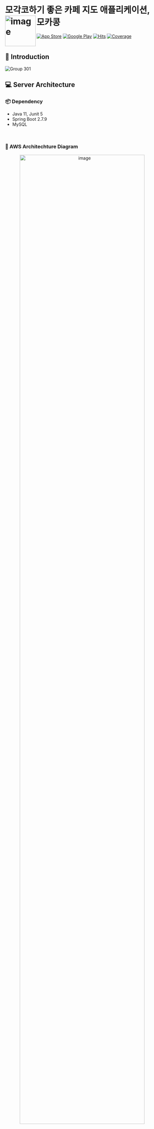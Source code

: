 # 모각코하기 좋은 카페 지도 애플리케이션, 모카콩 <img alt="image" width="100" src="https://github.com/mocacong/Mocacong-Backend/assets/69844138/2058a9f5-447e-4a9b-8664-048f6792c955" align="left"> 

[![App Store](https://img.shields.io/badge/App_Store-0D96F6?style=flat-square&logo=app-store&logoColor=white)](https://apps.apple.com/kr/app/mocacong/id6446925939)
[![Google Play](https://img.shields.io/badge/Google_Play-414141?style=flat-square&logo=google-play&logoColor=white)](https://play.google.com/store/apps/details?id=com.konkuk.mocacong&hl=en-KR)
[![Hits](https://hits.seeyoufarm.com/api/count/incr/badge.svg?url=https%3A%2F%2Fgithub.com%2Fmocacong%2FMocacong-Backend&count_bg=%2379C83D&title_bg=%23555555&icon=&icon_color=%23E7E7E7&title=hits&edge_flat=false)](https://hits.seeyoufarm.com)
[![Coverage](https://sonarcloud.io/api/project_badges/measure?project=mocacong_Mocacong-Backend&metric=coverage)](https://sonarcloud.io/summary/new_code?id=mocacong_Mocacong-Backend)
<br><br>

## 🔎 Introduction
![Group 301](https://github.com/mocacong/Mocacong-Backend/assets/69844138/008dad54-7ad5-4c5a-a614-927887457c32)
<br>

## 💻 Server Architecture
### 📦 Dependency
- Java 11, Junit 5
- Spring Boot 2.7.9
- MySQL

<br>

### 🤲 AWS Architechture Diagram
<p align="center">
  <img width="90%" alt="image" src="https://github.com/mocacong/Mocacong-Backend/assets/57135043/27e4efcd-1d2e-4aca-a7c2-d655dede951a">
</p>

<br>

### 🛠️ Tech Stack
#### Framework - <img src="https://img.shields.io/badge/Spring Boot-6DB33F?style=for-the-social&logo=Spring Boot&logoColor=white">  <img src="https://img.shields.io/badge/Gradle-02303A?style=for-the-social&logo=Gradle&logoColor=white">
#### Database - <img src ="https://img.shields.io/badge/H2 Database-blue"> <img src="https://img.shields.io/badge/Amazon RDS for MySQL-527FFF?style=for-the-sociak&logo=Amazon RDS&logoColor=white"> <img src="https://img.shields.io/badge/Amazon Elasticache for Redis-DC382D?style=for-the-sociak&logo=redis&logoColor=white">
#### ORM - <img src="https://img.shields.io/badge/Spring Data JPA-6DB33F?style=for-the-social&logo=Databricks&logoColor=white">
#### Deploy - <img src="https://img.shields.io/badge/Github Actions-2088FF?style=for-the-sociak&logo=githubactions&logoColor=white"> <img src="https://img.shields.io/badge/Docker-2496ED?style=for-the-sociak&logo=docker&logoColor=white">
#### Logging - <img src="https://img.shields.io/badge/Logback-25A162"> <img src="https://img.shields.io/badge/AWS Cloudwatch-FF4F8B?style=for-the-sociak&logo=amazoncloudwatch&logoColor=white"> <img src="https://img.shields.io/badge/AWS Lambda-FF9900?style=for-the-sociak&logo=awslambda&logoColor=white"> <img src="https://img.shields.io/badge/Slack API-4A154B?style=for-the-social&logo=slack&logoColor=white">
#### API Docs - <img src="https://img.shields.io/badge/SpringDoc Swagger 3-85EA2D?style=for-the-sociak&logo=swagger&logoColor=white">
#### Performance Test - <img src="https://img.shields.io/badge/nGrinder-orange">
#### Test - <img src="https://img.shields.io/badge/JUnit5-25A162?style=for-the-sociak&logo=junit5&logoColor=white"> <img src="https://img.shields.io/badge/RestAssured-25A162"> <img src="https://img.shields.io/badge/CodeCov-F01F7A?style=for-the-sociak&logo=codecov&logoColor=white">

<br>

## 🖇️ DataBase Schema
<p align="center">
  <img width="90%" alt="image" src="https://github.com/mocacong/Mocacong-Backend/assets/69844138/969731a8-8852-46ba-9bdd-bbf515215b6d">
</p>

<br>

## 🙋🏻‍♂️ Server Engineers
|                                                                                                                                                                                                                                                Taehyeon                                                                                                                                                                                                                                                 |                                                                                         Jisoo                                                                                          |                                                                                                                                                                                                                                                                  Jungwoo                                                                                                                                                                                                                                                                  |
|:-------------------------------------------------------------------------------------------------------------------------------------------------------------------------------------------------------------------------------------------------------------------------------------------------------------------------------------------------------------------------------------------------------------------------------------------------------------------------------------------------------:|:-----------------------------------------------------------------------------------------------------------------------------------------------------------------------------------------:|:----------------------------------------------------------------------------------------------------------------------------------------------------------------------------------------------------------------------------------------------------------------------------------------------------------------------------------------------------------------------------------------------------------------------------------------------------------------------------------------------------------------------------------------:|
| <img src="https://avatars.githubusercontent.com/u/57135043?v=4" width="100" height="100" style="border-radius: 50%;"><br/><a href="https://github.com/kth990303" target="_blank"><img src="https://img.shields.io/badge/kth990303-181717?style=for-the-social&logo=github&logoColor=white"/></a> | <img src="https://avatars.githubusercontent.com/u/69844138?v=4" width="100" height="100" style="border-radius: 50%;"><br/><a href="https://github.com/Ji-soo708" target="_blank"><img src="https://img.shields.io/badge/Jisoo708-181717?style=for-the-social&logo=github&logoColor=white"/></a> |<img src="https://avatars.githubusercontent.com/u/76640167?s=400&u=a046b207b40b564a97db82bd2264b81727b50b77&v=4" width="100" height="100" style="border-radius: 50%;"><br/><a href="https://github.com/jung-woo-kim" target="_blank"><img src="https://img.shields.io/badge/jungwookim-181717?style=for-the-social&logo=github&logoColor=white"/></a>|
